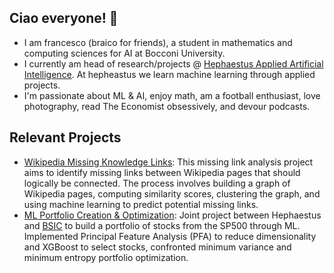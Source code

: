 
## Ciao everyone! 👋
 - I am francesco (braico for friends), a student in mathematics and computing sciences for AI at Bocconi University. 
- I currently am head of research/projects @ [Hephaestus Applied Artificial Intelligence](https://github.com/Hephaestus-AI-Association). At hepheastus we learn machine learning through applied projects.
- I'm passionate about ML & AI, enjoy math, am a football enthusiast, love photography, read The Economist obsessively, and devour podcasts.

## Relevant Projects
- [Wikipedia Missing Knowledge Links](https://github.com/francescobraicovich/Missing_Knowledge_Links_WIkipedia): This missing link analysis project aims to identify missing links between Wikipedia pages that should logically be connected. The process involves building a graph of Wikipedia pages, computing similarity scores, clustering the graph, and using machine learning to predict potential missing links.
- [ML Portfolio Creation & Optimization](https://github.com/BSIC/bsic_hephaestus_paper): Joint project between Hephaestus and [BSIC](https://bsic.it) to build a portfolio of stocks from the SP500 through ML. Implemented Principal Feature Analysis (PFA) to reduce dimensionality and XGBoost to select stocks, confronted minimum variance and minimum entropy portfolio optimization.

